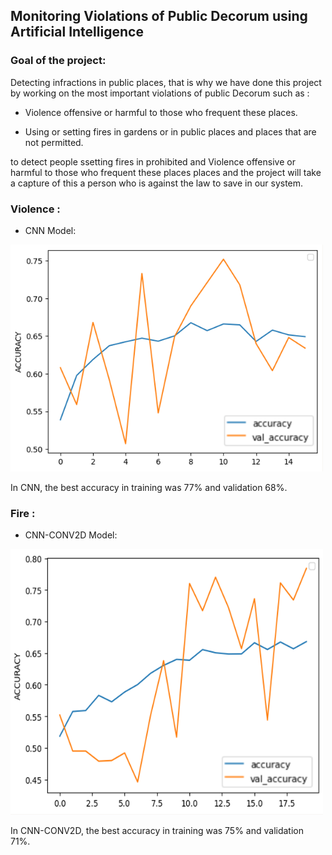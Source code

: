 ## Monitoring Violations of Public Decorum using Artificial Intelligence

### Goal of the project:

Detecting infractions in public places, that is why we have done this project by working on the most important violations of public Decorum such as :

- Violence offensive or harmful to those who frequent these places.

- Using or setting fires in gardens or in public places and places that are not permitted.

to detect people ssetting fires in prohibited and Violence offensive or harmful to those who frequent these places places and the project will take a capture of this a person who is against the law to save in our system.


### Violence :

- CNN Model:

<img src="https://github.com/hanaaalqarni5/Deep_Learning_AI/blob/main/VO.png" width="500"/> 

In CNN, the best accuracy in training was 77% and validation 68%.



### Fire : 

- CNN-CONV2D Model:


<img src="https://github.com/hanaaalqarni5/Deep_Learning_AI/blob/main/FIRE1.png" width="500"/> 


In CNN-CONV2D, the best accuracy in training was 75% and validation 71%.


